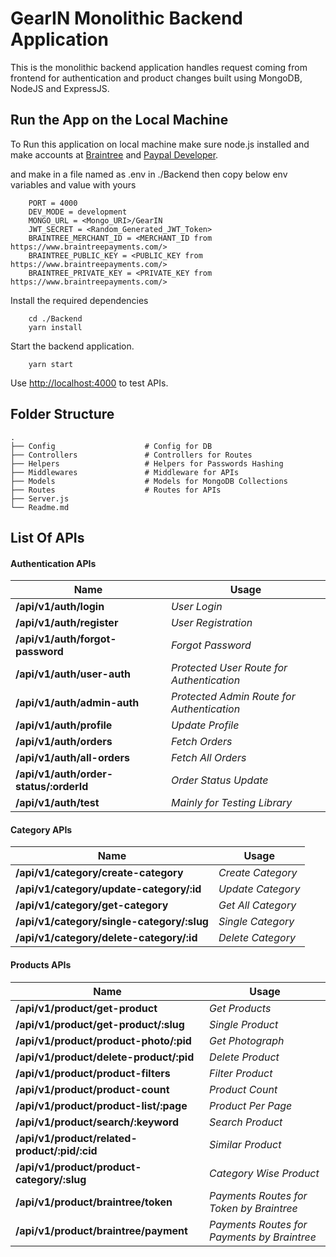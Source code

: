 # GearIN Monolithic Backend Application

This is the monolithic backend application handles request coming from frontend for authentication and product changes built using MongoDB, NodeJS and ExpressJS.

## Run the App on the Local Machine

To Run this application on local machine make sure node.js installed and make accounts at [Braintree](https://www.braintreepayments.com/) and [Paypal Developer](https://developer.paypal.com/home).

and make in a file named as .env in ./Backend then copy below env variables and value with yours
```
    PORT = 4000
    DEV_MODE = development
    MONGO_URL = <Mongo_URI>/GearIN
    JWT_SECRET = <Random_Generated_JWT_Token>
    BRAINTREE_MERCHANT_ID = <MERCHANT_ID from https://www.braintreepayments.com/>
    BRAINTREE_PUBLIC_KEY = <PUBLIC_KEY from https://www.braintreepayments.com/>
    BRAINTREE_PRIVATE_KEY = <PRIVATE_KEY from https://www.braintreepayments.com/>
```
 Install the required dependencies
```
    cd ./Backend
    yarn install
```

Start the backend application.
```
    yarn start
```

Use [http://localhost:4000](http://localhost:4000) to test APIs.

## Folder Structure

```
.
├── Config                    # Config for DB
├── Controllers               # Controllers for Routes
├── Helpers                   # Helpers for Passwords Hashing
├── Middlewares               # Middleware for APIs 
├── Models                    # Models for MongoDB Collections 
├── Routes                    # Routes for APIs
├── Server.js                   
└── Readme.md
```

## List Of APIs

#### Authentication APIs

| Name | Usage |
| --- | --- |
| **/api/v1/auth/login** | *User Login* |
| **/api/v1/auth/register** | *User Registration* |
| **/api/v1/auth/forgot-password** | *Forgot Password* |
| **/api/v1/auth/user-auth** | *Protected User Route for Authentication* |
| **/api/v1/auth/admin-auth** | *Protected Admin Route for Authentication* |
| **/api/v1/auth/profile** | *Update Profile* |
| **/api/v1/auth/orders** | *Fetch Orders* |
| **/api/v1/auth/all-orders** | *Fetch All Orders* |
| **/api/v1/auth/order-status/:orderId** | *Order Status Update* |
| **/api/v1/auth/test** | *Mainly for Testing Library* |

#### Category APIs

| Name | Usage |
| --- | --- |
| **/api/v1/category/create-category** | *Create Category* |
| **/api/v1/category/update-category/:id** | *Update Category* |
| **/api/v1/category/get-category** | *Get All Category* |
| **/api/v1/category/single-category/:slug** | *Single Category* |
| **/api/v1/category/delete-category/:id** | *Delete Category* |

#### Products APIs

| Name | Usage |
| --- | --- |
| **/api/v1/product/get-product** | *Get Products* |
| **/api/v1/product/get-product/:slug** | *Single Product* |
| **/api/v1/product/product-photo/:pid** | *Get Photograph* |
| **/api/v1/product/delete-product/:pid** | *Delete Product* |
| **/api/v1/product/product-filters** | *Filter Product* |
| **/api/v1/product/product-count** | *Product Count* |
| **/api/v1/product/product-list/:page** | *Product Per Page* |
| **/api/v1/product/search/:keyword** | *Search Product* |
| **/api/v1/product/related-product/:pid/:cid** | *Similar Product* |
| **/api/v1/product/product-category/:slug** | *Category Wise Product* |
| **/api/v1/product/braintree/token** | *Payments Routes for Token by Braintree* |
| **/api/v1/product/braintree/payment** | *Payments Routes for Payments by Braintree* |